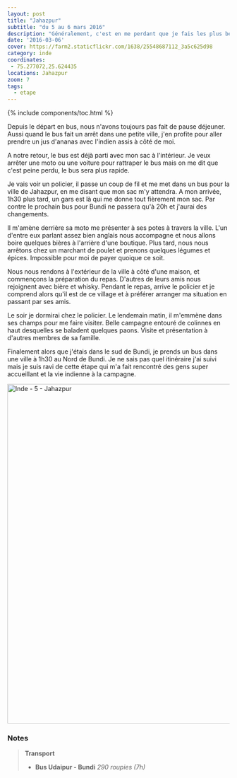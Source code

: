 ```yaml
---
layout: post
title: "Jahazpur"
subtitle: "du 5 au 6 mars 2016"
description: "Généralement, c'est en me perdant que je fais les plus belles rencontres. Cette fois c'est en perdant mon sac."
date: '2016-03-06'
cover: https://farm2.staticflickr.com/1638/25548687112_3a5c625d98
category: inde
coordinates:
 - 75.277072,25.624435
locations: Jahazpur
zoom: 7
tags:
  - etape
---
```


{% include components/toc.html %}

Depuis le départ en bus, nous n'avons toujours pas  fait de pause déjeuner. Aussi quand le bus fait un arrêt dans une petite ville, j'en profite pour aller prendre un jus d'ananas avec l'indien assis à côté de moi.

A notre retour, le bus est déjà parti avec mon sac à l'intérieur. Je veux arrêter une moto ou une voiture pour rattraper le bus mais on me dit que c'est peine perdu, le bus sera plus rapide.

Je vais voir un policier, il passe un coup de fil et me met dans un bus pour la ville de Jahazpur, en me disant que mon sac m'y attendra. A mon arrivée, 1h30 plus tard, un gars est là qui me donne tout fièrement mon sac. Par contre le prochain bus pour Bundi ne passera qu'à 20h et j'aurai des changements.

Il m'amène derrière sa moto me présenter à ses potes à travers la ville. L'un d'entre eux parlant assez bien anglais nous accompagne et nous allons boire quelques bières à l'arrière d'une boutique. Plus tard, nous nous arrêtons chez un marchant de poulet et prenons quelques légumes et épices. Impossible pour moi de payer quoique ce soit.

Nous nous rendons à l'extérieur de la ville à  côté d'une maison, et commençons la préparation du repas. D'autres de leurs amis nous rejoignent avec bière et whisky. Pendant le repas, arrive le policier et je comprend alors qu'il est de ce village et à préférer arranger ma situation en passant par ses amis.

Le soir je dormirai chez le policier. Le lendemain matin, il m'emmène dans ses champs pour me faire visiter. Belle campagne entouré de colinnes en haut desquelles se baladent quelques paons. Visite et présentation à d'autres membres de sa famille.

Finalement alors que j'étais dans le sud de Bundi, je prends un bus dans une ville à 1h30 au Nord de Bundi. Je ne sais pas quel itinéraire j'ai suivi mais je suis ravi de cette étape qui m'a fait rencontré des gens super accueillant et la vie indienne à la campagne.

<a data-flickr-embed="true"  href="https://www.flickr.com/photos/planitude/albums/72157663367143194" title="Inde - 5 - Jahazpur"><img src="https://farm2.staticflickr.com/1532/25574714601_77c5c7124a_b.jpg" width="1024" height="768" alt="Inde - 5 - Jahazpur"></a><script async src="//embedr.flickr.com/assets/client-code.js" charset="utf-8"></script>

### Notes

>**Transport**
>
>- **Bus Udaipur - Bundi** *290 roupies (7h)*
>
